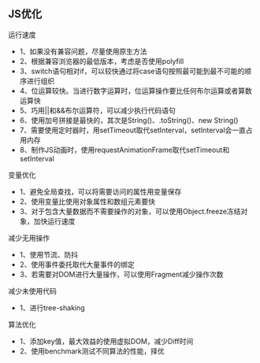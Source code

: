 ## JS优化

运行速度

- 1、如果没有兼容问题，尽量使用原生方法
- 2、根据兼容浏览器的最低版本，考虑是否使用polyfill
- 3、switch语句相对if，可以较快通过将case语句按照最可能到最不可能的顺序进行组织
- 4、位运算较快。当进行数字运算时，位运算操作要比任何布尔运算或者算数运算快
- 5、巧用||和&&布尔运算符，可以减少执行代码语句
- 6、使用加号拼接是最快的，其次是String()、.toString()、new String()
- 7、需要使用定时器时，用setTimeout取代setInterval，setInterval会一直占用内存
- 8、制作JS动画时，使用requestAnimationFrame取代setTimeout和setInterval


变量优化

- 1、避免全局查找，可以将需要访问的属性用变量保存
- 2、使用变量比使用对象属性和数组元素要快
- 3、对于包含大量数据而不需要操作的对象，可以使用Object.freeze冻结对象，加快运行速度


减少无用操作

- 1、使用节流、防抖
- 2、使用事件委托取代大量事件的绑定
- 3、若需要对DOM进行大量操作，可以使用Fragment减少操作次数


减少未使用代码

- 1、进行tree-shaking


算法优化

- 1、添加key值，最大效益的使用虚拟DOM，减少Diff时间
- 2、使用benchmark测试不同算法的性能，择优
